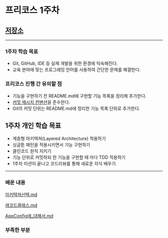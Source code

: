 # 프리코스 1주차


## [저장소](https://github.com/SeongUk52/java-calculator-7)


---
### 1주차 학습 목표
- Git, GitHub, IDE 등 실제 개발을 위한 환경에 익숙해진다.
- 교육 분야에 맞는 프로그래밍 언어를 사용하여 간단한 문제를 해결한다.



### 프리코스 진행 간 유의할 점
- 기능을 구현하기 전 README.md에 구현할 기능 목록을 정리해 추가한다.
- [커밋 메시지 컨벤션](https://gist.github.com/stephenparish/9941e89d80e2bc58a153)을 준수한다.
- Git의 커밋 단위는 README.md에 정리한 기능 목록 단위로 추가한다.


## 1주차 개인 학습 목표
- 계층형 아키텍쳐(Layered Architecture) 적용하기
- 싱글톤 패턴을 적용시키면서 기능 구현하기
- 클린코드 원칙 지키기
- 기능 단위로 커밋하되 한 기능을 구현할 때 마다 TDD 적용하기
- 1주차 미션이 끝나고 코드리뷰를 통해 새로운 지식 배우기

---


### 배운 내용

[아키텍쳐선택.md](%EC%95%84%ED%82%A4%ED%85%8D%EC%B3%90%EC%84%A0%ED%83%9D.md)

[레코드클래스.md](%EB%A0%88%EC%BD%94%EB%93%9C%ED%81%B4%EB%9E%98%EC%8A%A4.md)

[AppConfig에_대해서.md](AppConfig%EC%97%90_%EB%8C%80%ED%95%B4%EC%84%9C.md)

### 부족한 부분
